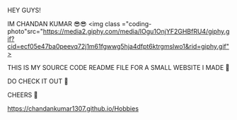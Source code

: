 HEY GUYS! 


IM CHANDAN KUMAR 😎😎
<img class ="coding-photo"src="https://media2.giphy.com/media/lOgu1OnjYF2GHBfRU4/giphy.gif?cid=ecf05e47ba0peevq72j1m61fgwwg5hja4dfpt6ktrgmslwo1&rid=giphy.gif">


THIS IS MY SOURCE CODE README FILE FOR A SMALL WEBSITE I MADE 🎉


DO CHECK IT OUT 🐧

CHEERS 🍻

https://chandankumar1307.github.io/Hobbies
